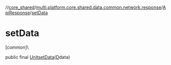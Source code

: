 //[core_shared](../../../index.md)/[multi.platform.core.shared.data.common.network.response](../index.md)/[ApiResponse](index.md)/[setData](set-data.md)

# setData

[common]\

public final [Unit](https://kotlinlang.org/api/latest/jvm/stdlib/kotlin/-unit/index.html)[setData](set-data.md)([D](index.md)data)
